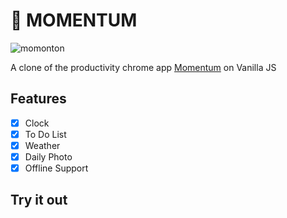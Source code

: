 # 💎 MOMENTUM

![momonton](https://github.com/dam2e/VanillaJS/blob/master/images/momonton.jpg?raw=true)

A clone of the productivity chrome app [Momentum](https://chrome.google.com/webstore/detail/momentum/laookkfknpbbblfpciffpaejjkokdgca) on Vanilla JS



## Features

- [x] Clock
- [x] To Do List
- [x] Weather
- [x] Daily Photo
- [x] Offline Support

## Try it out

